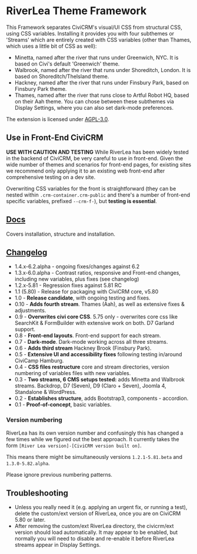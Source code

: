 # RiverLea Theme Framework

This Framework separates CiviCRM's visual/UI CSS from structural CSS, using CSS variables. Installing it provides you with four subthemes or 'Streams' which are entirely created with CSS variables (other than Thames, which uses a little bit of CSS as well):
 - Minetta, named after the river that runs under Greenwich, NYC. It is based on Civi's default 'Greenwich' theme.
 - Walbrook, named after the river that runs under Shoreditch, London. It is based on Shoreditch/TheIsland theme.
 - Hackney, named after the river that runs under Finsbury Park, based on Finsbury Park theme.
 - Thames, named after the river that runs close to Artful Robot HQ, based on their Aah theme.
 You can chose between these subthemes via Display Settings, where you can also set dark-mode preferences.

 The extension is licensed under [AGPL-3.0](LICENSE.txt).

 ## Use in Front-End CiviCRM

**USE WITH CAUTION AND TESTING** While RiverLea has been widely tested in the backend of CiviCRM, be very careful to use in front-end. Given the wide number of themes and scenarios for front-end pages, for existing sites we recommend only applying it to an existing web front-end after comprehensive testing on a dev site.

Overwriting CSS variables for the front is straightforward (they can be nested within `.crm-container.crm-public` and there's a number of front-end specific variables, prefixed `--crm-f-`), but **testing is essential**.

## [Docs](docs.md)
Covers installation, structure and installation.

## [Changelog](CHANGELOG.md)

- 1.4.x-6.2.alpha - ongoing fixes/changes against 6.2
- 1.3.x-6.0.alpha - Contrast ratios, responsive and Front-end changes, including new variables, plus fixes (see changelog)
- 1.2.x-5.81 - Regression fixes against 5.81 RC
- 1.1 (5.80) - Release for packaging with CiviCRM core, v5.80
- 1.0 - **Release candidate**, with ongoing testing and fixes.
- 0.10 - **Adds fourth stream**. Thames (Aah), as well as extensive fixes & adjustments.
- 0.9 - **Overwrites civi core CSS**. 5.75 only - overwrites core css like SearchKit & FormBuilder with extensive work on both. D7 Garland support.
- 0.8 - **Front-end layouts**. Front-end support for each stream.
- 0.7 - **Dark-mode**. Dark-mode working across all three streams.
- 0.6 - **Adds third stream** Hackney Brook (Finsbury Park).
- 0.5 - **Extensive UI and accessibility fixes** following testing in/around CiviCamp Hamburg.
- 0.4 - **CSS files restructure** core and stream directories, version numbering of variables files with new variables.
- 0.3 - **Two streams, 6 CMS setups tested:** adds Minetta and Walbrook streams. Backdrop, D7 (Seven), D9 (Claro + Seven), Joomla 4, Standalone & WordPress.
- 0.2 - **Establishes structure**, adds Bootstrap3, components - accordion.
- 0.1 - **Proof-of-concept**, basic variables.

### Version numbering
RiverLea has its own version number and confusingly this has changed a few times while we figured out the best approach. It currently takes the form `[River Lea version]-[CiviCRM version built on]`.

This means there might be simultaneously versions `1.2.1-5.81.beta` and `1.3.0-5.82.alpha`.

Please ignore previous numbering patterns.

## Troubleshooting
- Unless you really need it (e.g. applying an urgent fix, or running a test), delete the custom/ext version of RiverLea, once you are on CiviCRM 5.80 or later.
- After removing the custom/ext RiverLea directory, the civicrm/ext version should load automatically. It may appear to be enabled, but normally you will need to disable and re-enable it before RiverLea streams appear in Display Settings.

